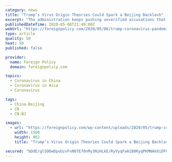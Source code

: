 ```yaml
---
category: news
title: "Trump’s Virus Origin Theories Could Spark a Beijing Backlash"
excerpt: "The administration keeps pushing unverified accusations that the coronavirus came from a Chinese research laboratory."
publishedDateTime: 2020-05-06T21:49:00Z
webUrl: "https://foreignpolicy.com/2020/05/06/trump-coronavirus-pandemic-origin-theory-wuhan-laboratory-beijing-backlash/"
type: article
quality: 50
heat: 50
published: false

provider:
  name: Foreign Policy
  domain: foreignpolicy.com

topics:
  - Coronavirus in China
  - Coronavirus in Asia
  - Coronavirus

tags:
  - China-Beijing
  - CN
  - CN-BJ

images:
  - url: "https://foreignpolicy.com/wp-content/uploads/2020/05/trump-coronavirus-briefing-white-house-GettyImages-1209373520.jpg"
    width: 1500
    height: 962
    title: "Trump’s Virus Origin Theories Could Spark a Beijing Backlash"

secured: "bDdE/glSOOwDpuUzvFnN07E70nMy3NiHLkE/RyVyqFaA1B8KyqPKMNAk0iDFOCcxee5kZNkHxtzh2x+JaQnf5IHaAMpJK8acKelwI3BKA8rmglURcrQLzRBGJGBkPDOmAsI7ye6hUbl6FOTbBIxkYccB7kBjIC0HvjBjAXt4TORnpsobEgP7hi31CBd+TNJJaferclu+XIVkPxHSVgzMy3y7bcQRWpoR/B10py8dfzOs8PQa6yes1DNJ2Vya9Y60DKLLryaGp7C/qJQifnTlOLOj7UH6SRDWZjTa5ju68L+yHmp8d0OnTu+y+1gHJd13nRDhM2ic/RqikiNc+V5apz+ediSsRW1r86V+jGn080azJ/WDCcEwx8IhDeU1XOBh+1zpY8j+kbCAPC9g+9k9lnGVLAqbcYKXt/rOY6Scuc3nqo+7ZwPSCCCTUUevPI1zHo8I09ow1RAnk6C693C6SRbd5zKQWZD3+1v17Cqbkqo=;scLanOXIUyK3QIUwKJSzqg=="
---
```


